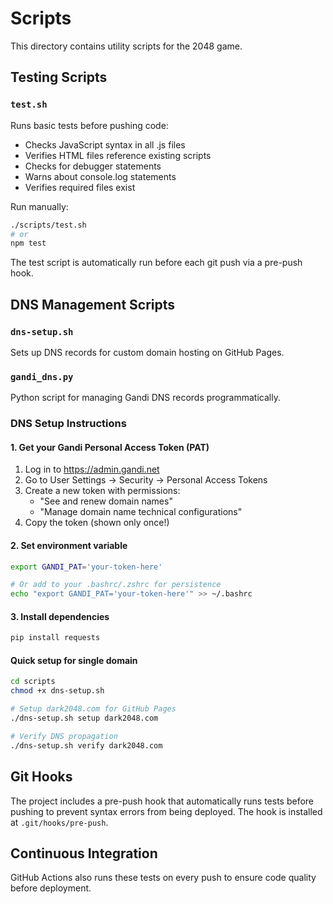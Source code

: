 # Scripts

This directory contains utility scripts for the 2048 game.

## Testing Scripts

### `test.sh`
Runs basic tests before pushing code:
- Checks JavaScript syntax in all .js files
- Verifies HTML files reference existing scripts
- Checks for debugger statements
- Warns about console.log statements
- Verifies required files exist

Run manually: 
```bash
./scripts/test.sh
# or
npm test
```

The test script is automatically run before each git push via a pre-push hook.

## DNS Management Scripts

### `dns-setup.sh`
Sets up DNS records for custom domain hosting on GitHub Pages.

### `gandi_dns.py`
Python script for managing Gandi DNS records programmatically.

### DNS Setup Instructions

#### 1. Get your Gandi Personal Access Token (PAT)

1. Log in to https://admin.gandi.net
2. Go to User Settings → Security → Personal Access Tokens
3. Create a new token with permissions:
   - "See and renew domain names"
   - "Manage domain name technical configurations"
4. Copy the token (shown only once!)

#### 2. Set environment variable

```bash
export GANDI_PAT='your-token-here'

# Or add to your .bashrc/.zshrc for persistence
echo "export GANDI_PAT='your-token-here'" >> ~/.bashrc
```

#### 3. Install dependencies

```bash
pip install requests
```

#### Quick setup for single domain

```bash
cd scripts
chmod +x dns-setup.sh

# Setup dark2048.com for GitHub Pages
./dns-setup.sh setup dark2048.com

# Verify DNS propagation
./dns-setup.sh verify dark2048.com
```

## Git Hooks

The project includes a pre-push hook that automatically runs tests before pushing to prevent syntax errors from being deployed. The hook is installed at `.git/hooks/pre-push`.

## Continuous Integration

GitHub Actions also runs these tests on every push to ensure code quality before deployment.